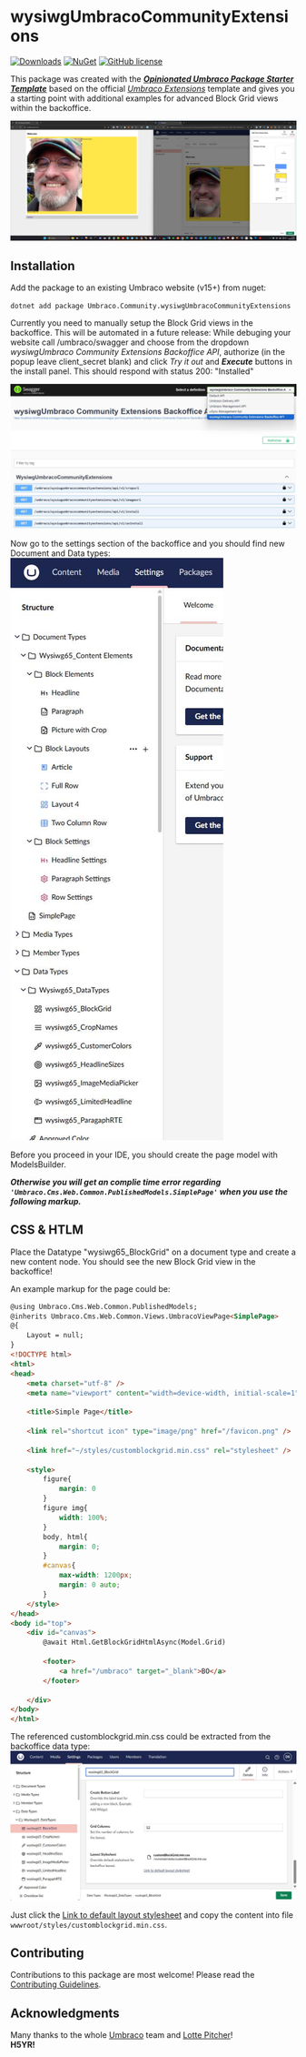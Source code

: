 # wysiwgUmbracoCommunityExtensions

[![Downloads](https://img.shields.io/nuget/dt/Umbraco.Community.wysiwgUmbracoCommunityExtensions?color=cc9900)](https://www.nuget.org/packages/Umbraco.Community.wysiwgUmbracoCommunityExtensions/)
[![NuGet](https://img.shields.io/nuget/vpre/Umbraco.Community.wysiwgUmbracoCommunityExtensions?color=0273B3)](https://www.nuget.org/packages/Umbraco.Community.wysiwgUmbracoCommunityExtensions)
[![GitHub license](https://img.shields.io/github/license/idseefeld/Wysiwg.Umbraco.Community.Extensions?color=8AB803)](../LICENSE)

This package was created with the [***Opinionated Umbraco Package Starter Template***](https://github.com/idseefeld/opinionated-package-starter) based on the official [*Umbraco Extensions*](https://github.com/umbraco/Umbraco-CMS/tree/contrib/templates/UmbracoExtension) template and gives you a starting point with additional examples for advanced Block Grid views within the backoffice.

![Screenshot: backoffice vs frontend](../docs/screenshots/BOvsFrontend.jpg)



<!--
Including screenshots is a really good idea! 

If you put images into /docs/screenshots, then you would reference them in this readme as, for example:

<img alt="..." src="https://github.com/idseefeld/Wysiwg.Umbraco.Community.Extensions/blob/develop/docs/screenshots/screenshot.png">
-->

## Installation

Add the package to an existing Umbraco website (v15+) from nuget:

`dotnet add package Umbraco.Community.wysiwgUmbracoCommunityExtensions`

Currently you need to manually setup the Block Grid views in the backoffice. This will be automated in a future release: While debuging your website call /umbraco/swagger and choose from the dropdown *wysiwgUmbraco Community Extensions Backoffice API*, authorize (in the popup leave client_secret blank) and click *Try it out* and _**Execute**_ buttons in the install panel. This should respond with status 200: "Installed"

![Screenshot: swagger dashboard](../docs/screenshots/swagger-install.jpg)

Now go to the settings section of the backoffice and you should find new Document and Data types:
![Screenshot: document and data types](../docs/screenshots/doc-data-types.jpg)

Before you proceed in your IDE, you should create the page model with ModelsBuilder. 

_**Otherwise you will get an complie time error regarding `'Umbraco.Cms.Web.Common.PublishedModels.SimplePage'` when you use the following markup.**_

## CSS & HTLM

Place the Datatype "wysiwg65_BlockGrid" on a document type and create a new content node. You should see the new Block Grid view in the backoffice!

An example markup for the page could be:
```html
@using Umbraco.Cms.Web.Common.PublishedModels;
@inherits Umbraco.Cms.Web.Common.Views.UmbracoViewPage<SimplePage>
@{
    Layout = null;
}
<!DOCTYPE html>
<html>
<head>
    <meta charset="utf-8" />
    <meta name="viewport" content="width=device-width, initial-scale=1" />

    <title>Simple Page</title>

    <link rel="shortcut icon" type="image/png" href="/favicon.png" />

    <link href="~/styles/customblockgrid.min.css" rel="stylesheet" />

    <style>
        figure{
            margin: 0
        }
        figure img{
            width: 100%;
        }
        body, html{
            margin: 0;
        }
        #canvas{
            max-width: 1200px;
            margin: 0 auto;
        }
    </style>
</head>
<body id="top">
    <div id="canvas">
        @await Html.GetBlockGridHtmlAsync(Model.Grid)

        <footer>
            <a href="/umbraco" target="_blank">BO</a>
        </footer>

    </div>
</body>
</html>
```

The referenced customblockgrid.min.css could be extracted from the backoffice data type:
![Screenshot: wysiwg65_BlockGrid data type](../docs/screenshots/blockgrid-css.jpg)

Just click the [Link to default layout stylesheet]() and copy the content into file `wwwroot/styles/customblockgrid.min.css`.


## Contributing

Contributions to this package are most welcome! Please read the [Contributing Guidelines](CONTRIBUTING.md).

## Acknowledgments

Many thanks to the whole [Umbraco](https://umbraco.com/) team and [Lotte Pitcher](https://github.com/LottePitcher)!<br> **H5YR!** 